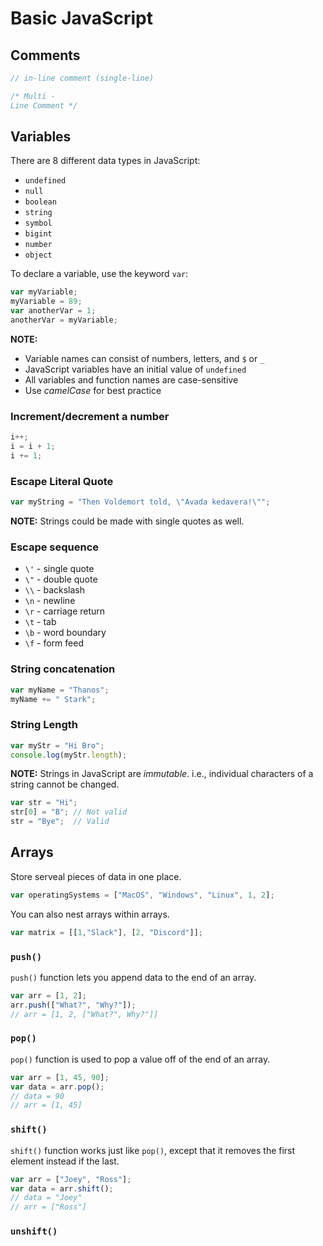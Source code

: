 # Basic JavaScript

## Comments

```js
// in-line comment (single-line)
```

```js
/* Multi -
Line Comment */
```

## Variables

There are 8 different data types in JavaScript:
- `undefined`
- `null`
- `boolean`
- `string`
- `symbol`
- `bigint`
- `number`
- `object`

To declare a variable, use the keyword `var`:
```js
var myVariable;
myVariable = 89;
var anotherVar = 1;
anotherVar = myVariable;
```

**NOTE:** 
- Variable names can consist of numbers, letters, and `$` or `_`
- JavaScript variables have an initial value of `undefined`
- All variables and function names are case-sensitive
- Use *camelCase* for best practice

### Increment/decrement a number

```js
i++;
i = i + 1;
i += 1;
```

### Escape Literal Quote

```js
var myString = "Then Voldemort told, \"Avada kedavera!\"";
```

**NOTE:** Strings could be made with single quotes as well.

### Escape sequence

- `\'` - single quote
- `\"` - double quote
- `\\` - backslash
- `\n` - newline
- `\r` - carriage return
- `\t` - tab
- `\b` - word boundary
- `\f` - form feed

### String concatenation

```js
var myName = "Thanos";
myName += " Stark";
```

### String Length

```js
var myStr = "Hi Bro";
console.log(myStr.length);
```

**NOTE:** Strings in JavaScript are *immutable*. i.e., individual characters of a string cannot be changed.

```js
var str = "Hi";
str[0] = "B"; // Not valid
str = "Bye";  // Valid
```

## Arrays

Store serveal pieces of data in one place.

```js
var operatingSystems = ["MacOS", "Windows", "Linux", 1, 2];
```

You can also nest arrays within arrays.

```js
var matrix = [[1,"Slack"], [2, "Discord"]];
```

### `push()`

`push()` function lets you append data to the end of an array.

```js
var arr = [1, 2];
arr.push(["What?", "Why?"]);
// arr = [1, 2, ["What?", Why?"]]
```
### `pop()`

`pop()` function is used to pop a value off of the end of an array.

```js
var arr = [1, 45, 90];
var data = arr.pop();
// data = 90
// arr = [1, 45]
```

### `shift()`

`shift()` function works just like `pop()`, except that it removes the first element instead if the last.

```js
var arr = ["Joey", "Ross"];
var data = arr.shift();
// data = "Joey"
// arr = ["Ross"]
```

### `unshift()`

